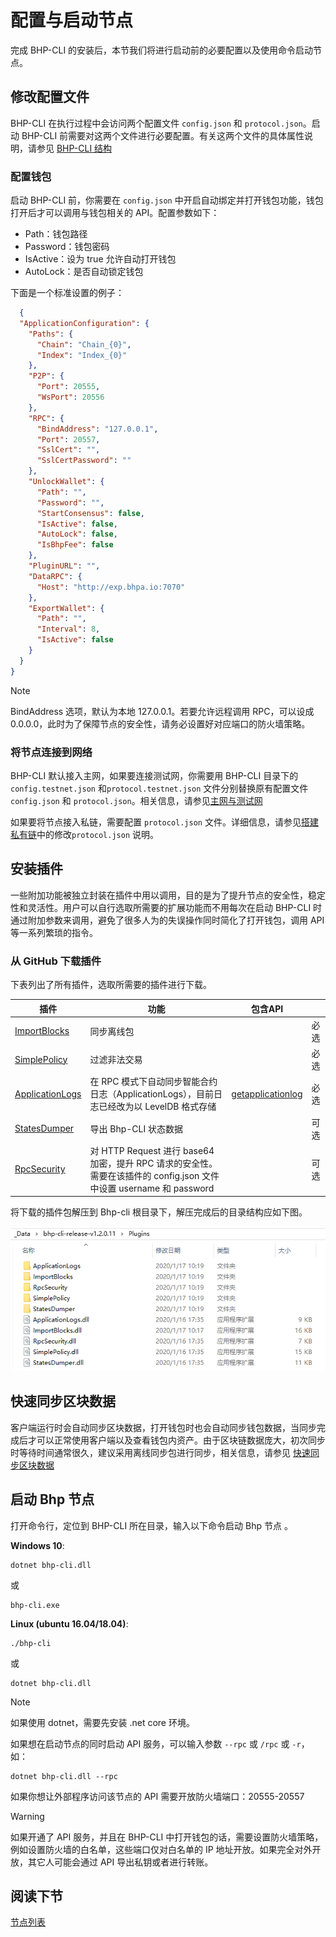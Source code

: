 # 配置与启动节点

完成 BHP-CLI 的安装后，本节我们将进行启动前的必要配置以及使用命令启动节点。

## 修改配置文件

BHP-CLI 在执行过程中会访问两个配置文件 `config.json` 和 `protocol.json`。启动 BHP-CLI 前需要对这两个文件进行必要配置。有关这两个文件的具体属性说明，请参见 [BHP-CLI 结构](../../tooldev/structure.md)

### 配置钱包

启动 BHP-CLI 前，你需要在 `config.json` 中开启自动绑定并打开钱包功能，钱包打开后才可以调用与钱包相关的 API。配置参数如下：

- Path：钱包路径
- Password：钱包密码
- IsActive：设为 true 允许自动打开钱包
- AutoLock：是否自动锁定钱包

下面是一个标准设置的例子：

```json
  {
  "ApplicationConfiguration": {
    "Paths": {
      "Chain": "Chain_{0}",
      "Index": "Index_{0}"
    },
    "P2P": {
      "Port": 20555,
      "WsPort": 20556
    },
    "RPC": {
      "BindAddress": "127.0.0.1",
      "Port": 20557,
      "SslCert": "",
      "SslCertPassword": ""
    },
    "UnlockWallet": {
      "Path": "",
      "Password": "",
      "StartConsensus": false,
      "IsActive": false,
      "AutoLock": false,
      "IsBhpFee": false
    },
    "PluginURL": "",
    "DataRPC": {
      "Host": "http://exp.bhpa.io:7070"
    },
    "ExportWallet": {
      "Path": "",
      "Interval": 8,
      "IsActive": false
    }
  }
}
```

> [!Note]
>
> BindAddress 选项，默认为本地 127.0.0.1。若要允许远程调用 RPC，可以设成 0.0.0.0，此时为了保障节点的安全性，请务必设置好对应端口的防火墙策略。

### 将节点连接到网络

BHP-CLI 默认接入主网，如果要连接测试网，你需要用 BHP-CLI 目录下的`config.testnet.json` 和`protocol.testnet.json` 文件分别替换原有配置文件 `config.json` 和 `protocol.json`。相关信息，请参见[主网与测试网](../../network/network.md)

如果要将节点接入私链，需要配置 `protocol.json` 文件。详细信息，请参见[搭建私有链](../../network/privateChain.md)中的修改`protocol.json` 说明。

## 安装插件

一些附加功能被独立封装在插件中用以调用，目的是为了提升节点的安全性，稳定性和灵活性。用户可以自行选取所需要的扩展功能而不用每次在启动 BHP-CLI 时通过附加参数来调用，避免了很多人为的失误操作同时简化了打开钱包，调用 API 等一系列繁琐的指令。

### 从 GitHub 下载插件

下表列出了所有插件，选取所需要的插件进行下载。

| 插件                                                         | 功能                                                         | 包含API                                                      |      |
| ------------------------------------------------------------ | ------------------------------------------------------------ | ------------------------------------------------------------ | ---- |
| [ImportBlocks](https://github.com/BhpAlpha/bhp-plugins/releases) | 同步离线包                                                   |                                                              | 必选 |
| [SimplePolicy](https://github.com/BhpAlpha/bhp-plugins/releases) | 过滤非法交易                                                 |                                                              | 必选 |
| [ApplicationLogs](https://github.com/BhpAlpha/bhp-plugins/releases) | 在 RPC 模式下自动同步智能合约日志（ApplicationLogs），目前日志已经改为以 LevelDB 格式存储 | [getapplicationlog](../../reference/rpc/api/getapplicationlog.md) | 必选 |
| [StatesDumper](https://github.com/BhpAlpha/bhp-plugins/releases) | 导出 Bhp-CLI 状态数据                                        |                                                              | 可选 |
| [RpcSecurity](https://github.com/BhpAlpha/bhp-plugins/releases) | 对 HTTP Request 进行 base64 加密，提升 RPC 请求的安全性。需要在该插件的 config.json 文件中设置 username 和 password |                                                              | 可选 |


将下载的插件包解压到 Bhp-cli 根目录下，解压完成后的目录结构应如下图。

![plugins.png](../../assets/deploynode2.png)

## 快速同步区块数据

客户端运行时会自动同步区块数据，打开钱包时也会自动同步钱包数据，当同步完成后才可以正常使用客户端以及查看钱包内资产。由于区块链数据庞大，初次同步时等待时间通常很久，建议采用离线同步包进行同步，相关信息，请参见 [快速同步区块数据](../syncblocks.md)

## 启动 Bhp 节点

打开命令行，定位到 BHP-CLI 所在目录，输入以下命令启动 Bhp 节点 。

**Windows 10**:

```
dotnet bhp-cli.dll
```

或

```
bhp-cli.exe
```

**Linux (ubuntu 16.04/18.04)**:

```
./bhp-cli
```

或

```
dotnet bhp-cli.dll
```

> [!Note]
>
> 如果使用 dotnet，需要先安装 .net core 环境。

如果想在启动节点的同时启动 API 服务，可以输入参数 `--rpc`  或 `/rpc` 或 `-r`，如：

```
dotnet bhp-cli.dll --rpc
```

如果你想让外部程序访问该节点的 API 需要开放防火墙端口：20555-20557

> [!WARNING]
>
> 如果开通了 API 服务，并且在 BHP-CLI 中打开钱包的话，需要设置防火墙策略，例如设置防火墙的白名单，这些端口仅对白名单的 IP 地址开放。如果完全对外开放，其它人可能会通过 API 导出私钥或者进行转账。

## 阅读下节

[节点列表](seedlist.md)

